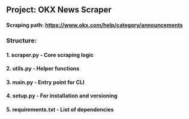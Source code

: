 ## Project: OKX News Scraper
#### Scraping path: https://www.okx.com/help/category/announcements
### Structure:
#### 1. scraper.py - Core scraping logic
#### 2. utils.py - Helper functions
#### 3. main.py - Entry point for CLI
#### 4. setup.py - For installation and versioning
#### 5. requirements.txt - List of dependencies
